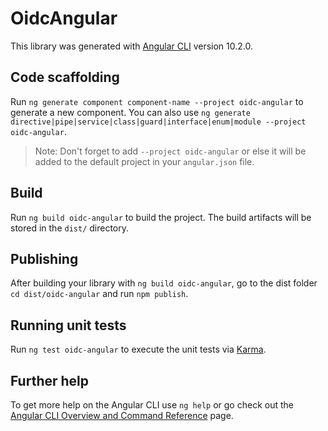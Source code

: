 # OidcAngular

This library was generated with [Angular CLI](https://github.com/angular/angular-cli) version 10.2.0.

## Code scaffolding

Run `ng generate component component-name --project oidc-angular` to generate a new component. You can also use `ng generate directive|pipe|service|class|guard|interface|enum|module --project oidc-angular`.
> Note: Don't forget to add `--project oidc-angular` or else it will be added to the default project in your `angular.json` file. 

## Build

Run `ng build oidc-angular` to build the project. The build artifacts will be stored in the `dist/` directory.

## Publishing

After building your library with `ng build oidc-angular`, go to the dist folder `cd dist/oidc-angular` and run `npm publish`.

## Running unit tests

Run `ng test oidc-angular` to execute the unit tests via [Karma](https://karma-runner.github.io).

## Further help

To get more help on the Angular CLI use `ng help` or go check out the [Angular CLI Overview and Command Reference](https://angular.io/cli) page.
